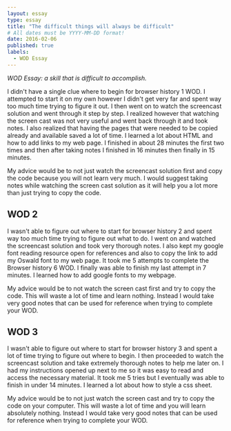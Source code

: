 ```yaml
---
layout: essay
type: essay
title: "The difficult things will always be difficult"
# All dates must be YYYY-MM-DD format!
date: 2016-02-06
published: true
labels:
  - WOD Essay
---
```



*WOD Essay: a skill that is difficult to accomplish.*

I didn't have a single clue where to begin for browser history 1 WOD. I attempted to start it on my own however I didn't get very far and spent way too much time trying to figure it out. I then went on to watch the screencast solution and went through it step by step. I realized however that watching the screen cast was not very useful and went back through it and took notes. I also realized that having the pages that were needed to be copied already and available saved a lot of time. I learned a lot about HTML and how to add links to my web page. I finished in about 28 minutes the first two times and then after taking notes I finished in 16 minutes then finally in 15 minutes. 

My advice would be to not just watch the screencast solution first and copy the code because you will not learn very much. I would suggest taking notes while watching the screen cast solution as it will help you a lot more than just trying to copy the code. 


## WOD 2

I wasn't able to figure out where to start for browser history 2 and spent way too much time trying to figure out what to do. I went on and watched the screencast solution and took very thorough notes. I also kept my google font reading resource open for references and also to copy the link to add my Oswald font to my web page. It took me 5 attempts to complete the Browser history 6 WOD. I finally was able to finish my last attempt in 7 minutes. I learned how to add google fonts to my webpage. 

My advice would be to not watch the screen cast first and try to copy the code. This will waste a lot of time and learn nothing. Instead I would take very good notes that can be used for reference when trying to complete your WOD. 

## WOD 3

I wasn't able to figure out where to start for browser history 3 and spent a lot of time trying to figure out where to begin. I then proceeded to watch the screencast solution and take extremely thorough notes to help me later on. I had my instructions opened up next to me so it was easy to read and access the necessary material. It took me 5 tries but I eventually was able to finish in under 14 minutes. I learned a lot about how to style a css sheet.  

My advice would be to not just watch the screen cast and try to copy the code on your computer. This will waste a lot of time and you will learn absolutely nothing. Instead I would take very good notes that can be used for reference when trying to complete your WOD. 


